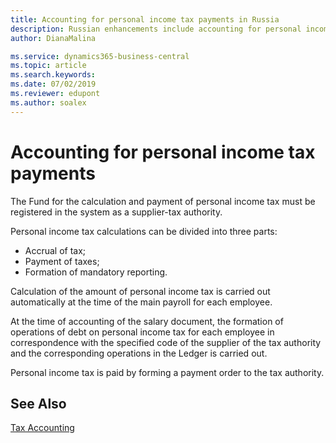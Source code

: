```yaml
---
title: Accounting for personal income tax payments in Russia
description: Russian enhancements include accounting for personal income tax payments.
author: DianaMalina

ms.service: dynamics365-business-central
ms.topic: article
ms.search.keywords:
ms.date: 07/02/2019
ms.reviewer: edupont
ms.author: soalex
---
```


# Accounting for personal income tax payments

The Fund for the calculation and payment of personal income tax must be registered in the system as a supplier-tax authority.

Personal income tax calculations can be divided into three parts: 

- Accrual of tax; 
- Payment of taxes; 
- Formation of mandatory reporting. 

Calculation of the amount of personal income tax is carried out automatically at the time of the main payroll for each employee. 

At the time of accounting of the salary document, the formation of operations of debt on personal income tax for each employee in correspondence with the specified code of the supplier of the tax authority and the corresponding operations in the Ledger is carried out. 

Personal income tax is paid by forming a payment order to the tax authority.

## See Also 

[Tax Accounting](Tax-Accounting.md)
